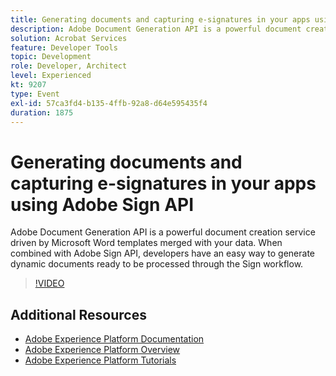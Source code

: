 ```yaml
---
title: Generating documents and capturing e-signatures in your apps using Adobe Sign API
description: Adobe Document Generation API is a powerful document creation service driven by Microsoft Word templates merged with your data. When combined with Adobe Sign API, developers have an easy way to generate dynamic documents ready to be processed through the Sign workflow.
solution: Acrobat Services
feature: Developer Tools
topic: Development
role: Developer, Architect
level: Experienced
kt: 9207
type: Event
exl-id: 57ca3fd4-b135-4ffb-92a8-d64e595435f4
duration: 1875
---
```

# Generating documents and capturing e-signatures in your apps using Adobe Sign API

Adobe Document Generation API is a powerful document creation service driven by Microsoft Word templates merged with your data. When combined with Adobe Sign API, developers have an easy way to generate dynamic documents ready to be processed through the Sign workflow.

>[!VIDEO](https://video.tv.adobe.com/v/338097/?quality=12&learn=on&hidetitle=true)

## Additional Resources

- [Adobe Experience Platform Documentation](https://experienceleague.adobe.com/docs/experience-platform.html)
- [Adobe Experience Platform Overview](https://experienceleague.adobe.com/docs/experience-platform/landing/home.html)
- [Adobe Experience Platform Tutorials](https://experienceleague.adobe.com/docs/platform-learn/tutorials/overview.html?lang=en)
